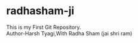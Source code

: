 # radhasham-ji
This is my First Git Repository.
<br>
Author-Harsh Tyagi,With Radha Sham (jai shri ram)
